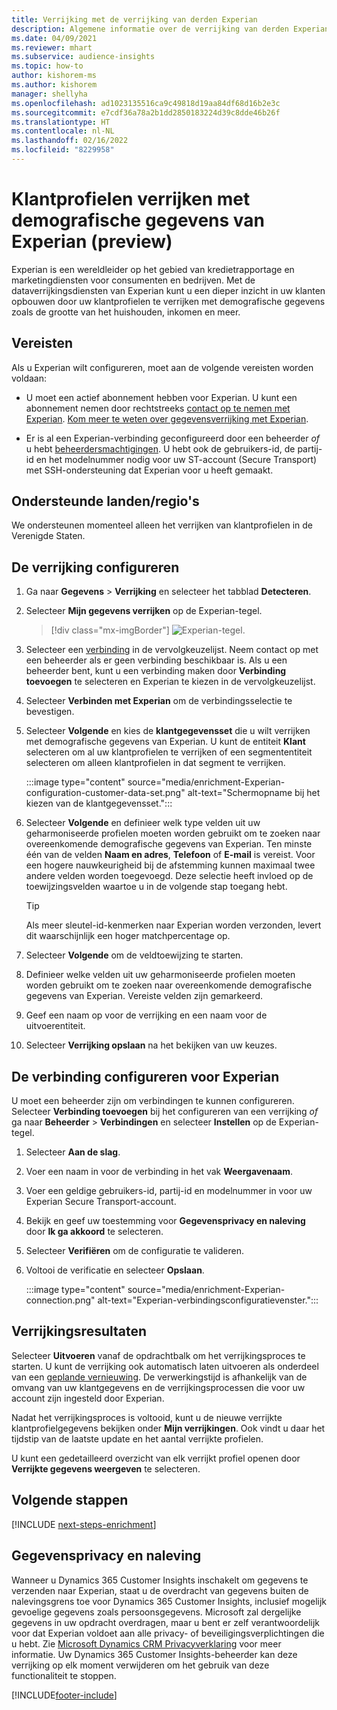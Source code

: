 ```yaml
---
title: Verrijking met de verrijking van derden Experian
description: Algemene informatie over de verrijking van derden Experian.
ms.date: 04/09/2021
ms.reviewer: mhart
ms.subservice: audience-insights
ms.topic: how-to
author: kishorem-ms
ms.author: kishorem
manager: shellyha
ms.openlocfilehash: ad1023135516ca9c49818d19aa84df68d16b2e3c
ms.sourcegitcommit: e7cdf36a78a2b1dd2850183224d39c8dde46b26f
ms.translationtype: HT
ms.contentlocale: nl-NL
ms.lasthandoff: 02/16/2022
ms.locfileid: "8229958"
---
```

# <a name="enrich-customer-profiles-with-demographics-from-experian-preview"></a>Klantprofielen verrijken met demografische gegevens van Experian (preview)

Experian is een wereldleider op het gebied van kredietrapportage en marketingdiensten voor consumenten en bedrijven. Met de dataverrijkingsdiensten van Experian kunt u een dieper inzicht in uw klanten opbouwen door uw klantprofielen te verrijken met demografische gegevens zoals de grootte van het huishouden, inkomen en meer.

## <a name="prerequisites"></a>Vereisten

Als u Experian wilt configureren, moet aan de volgende vereisten worden voldaan:

- U moet een actief abonnement hebben voor Experian. U kunt een abonnement nemen door rechtstreeks [contact op te nemen met Experian](https://www.experian.com/marketing-services/contact). [Kom meer te weten over gegevensverrijking met Experian](https://www.experian.com/marketing-services/microsoft?cmpid=ems_web_mci_cdppage).

- Er is al een Experian-verbinding geconfigureerd door een beheerder *of* u hebt [beheerdersmachtigingen](permissions.md#administrator). U hebt ook de gebruikers-id, de partij-id en het modelnummer nodig voor uw ST-account (Secure Transport) met SSH-ondersteuning dat Experian voor u heeft gemaakt.

## <a name="supported-countriesregions"></a>Ondersteunde landen/regio's

We ondersteunen momenteel alleen het verrijken van klantprofielen in de Verenigde Staten.

## <a name="configure-the-enrichment"></a>De verrijking configureren

1. Ga naar **Gegevens** > **Verrijking** en selecteer het tabblad **Detecteren**.

1. Selecteer **Mijn gegevens verrijken** op de Experian-tegel.

   > [!div class="mx-imgBorder"]
   > ![Experian-tegel.](media/experian-tile.png "Experian tile")
   > 

1. Selecteer een [verbinding](connections.md) in de vervolgkeuzelijst. Neem contact op met een beheerder als er geen verbinding beschikbaar is. Als u een beheerder bent, kunt u een verbinding maken door **Verbinding toevoegen** te selecteren en Experian te kiezen in de vervolgkeuzelijst. 

1. Selecteer **Verbinden met Experian** om de verbindingsselectie te bevestigen.

1.  Selecteer **Volgende** en kies de **klantgegevensset** die u wilt verrijken met demografische gegevens van Experian. U kunt de entiteit **Klant** selecteren om al uw klantprofielen te verrijken of een segmententiteit selecteren om alleen klantprofielen in dat segment te verrijken.

    :::image type="content" source="media/enrichment-Experian-configuration-customer-data-set.png" alt-text="Schermopname bij het kiezen van de klantgegevensset.":::

1. Selecteer **Volgende** en definieer welk type velden uit uw geharmoniseerde profielen moeten worden gebruikt om te zoeken naar overeenkomende demografische gegevens van Experian. Ten minste één van de velden **Naam en adres**, **Telefoon** of **E-mail** is vereist. Voor een hogere nauwkeurigheid bij de afstemming kunnen maximaal twee andere velden worden toegevoegd. Deze selectie heeft invloed op de toewijzingsvelden waartoe u in de volgende stap toegang hebt.

    > [!TIP]
    > Als meer sleutel-id-kenmerken naar Experian worden verzonden, levert dit waarschijnlijk een hoger matchpercentage op.

1. Selecteer **Volgende** om de veldtoewijzing te starten.

1. Definieer welke velden uit uw geharmoniseerde profielen moeten worden gebruikt om te zoeken naar overeenkomende demografische gegevens van Experian. Vereiste velden zijn gemarkeerd.

1. Geef een naam op voor de verrijking en een naam voor de uitvoerentiteit.

1. Selecteer **Verrijking opslaan** na het bekijken van uw keuzes.

## <a name="configure-the-connection-for-experian"></a>De verbinding configureren voor Experian 

U moet een beheerder zijn om verbindingen te kunnen configureren. Selecteer **Verbinding toevoegen** bij het configureren van een verrijking *of* ga naar **Beheerder** > **Verbindingen** en selecteer **Instellen** op de Experian-tegel.

1. Selecteer **Aan de slag**.

1. Voer een naam in voor de verbinding in het vak **Weergavenaam**.

1. Voer een geldige gebruikers-id, partij-id en modelnummer in voor uw Experian Secure Transport-account.

1. Bekijk en geef uw toestemming voor **Gegevensprivacy en naleving** door **Ik ga akkoord** te selecteren.

1. Selecteer **Verifiëren** om de configuratie te valideren.

1. Voltooi de verificatie en selecteer **Opslaan**.
   
   :::image type="content" source="media/enrichment-Experian-connection.png" alt-text="Experian-verbindingsconfiguratievenster.":::

## <a name="enrichment-results"></a>Verrijkingsresultaten

Selecteer **Uitvoeren** vanaf de opdrachtbalk om het verrijkingsproces te starten. U kunt de verrijking ook automatisch laten uitvoeren als onderdeel van een [geplande vernieuwing](system.md#schedule-tab). De verwerkingstijd is afhankelijk van de omvang van uw klantgegevens en de verrijkingsprocessen die voor uw account zijn ingesteld door Experian.

Nadat het verrijkingsproces is voltooid, kunt u de nieuwe verrijkte klantprofielgegevens bekijken onder **Mijn verrijkingen**. Ook vindt u daar het tijdstip van de laatste update en het aantal verrijkte profielen.

U kunt een gedetailleerd overzicht van elk verrijkt profiel openen door **Verrijkte gegevens weergeven** te selecteren.

## <a name="next-steps"></a>Volgende stappen

[!INCLUDE [next-steps-enrichment](../includes/next-steps-enrichment.md)]

## <a name="data-privacy-and-compliance"></a>Gegevensprivacy en naleving

Wanneer u Dynamics 365 Customer Insights inschakelt om gegevens te verzenden naar Experian, staat u de overdracht van gegevens buiten de nalevingsgrens toe voor Dynamics 365 Customer Insights, inclusief mogelijk gevoelige gegevens zoals persoonsgegevens. Microsoft zal dergelijke gegevens in uw opdracht overdragen, maar u bent er zelf verantwoordelijk voor dat Experian voldoet aan alle privacy- of beveiligingsverplichtingen die u hebt. Zie [Microsoft Dynamics CRM Privacyverklaring](https://go.microsoft.com/fwlink/?linkid=396732) voor meer informatie.
Uw Dynamics 365 Customer Insights-beheerder kan deze verrijking op elk moment verwijderen om het gebruik van deze functionaliteit te stoppen.


[!INCLUDE[footer-include](../includes/footer-banner.md)]
